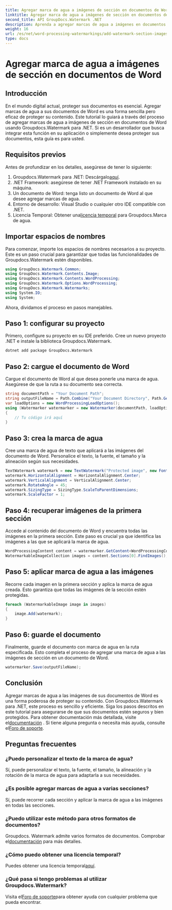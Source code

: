 ```yaml
---
title: Agregar marca de agua a imágenes de sección en documentos de Word
linktitle: Agregar marca de agua a imágenes de sección en documentos de Word
second_title: API GroupDocs.Watermark .NET
description: Aprenda a agregar marcas de agua a imágenes en documentos de Word usando Groupdocs para .NET. Siga nuestra guía para una protección de documentos segura y profesional.
weight: 16
url: /es/net/word-processing-watermarkings/add-watermark-section-images-word-docs/
type: docs
---
```

# Agregar marca de agua a imágenes de sección en documentos de Word

## Introducción
En el mundo digital actual, proteger sus documentos es esencial. Agregar marcas de agua a sus documentos de Word es una forma sencilla pero eficaz de proteger su contenido. Este tutorial lo guiará a través del proceso de agregar marcas de agua a imágenes de sección en documentos de Word usando Groupdocs.Watermark para .NET. Si es un desarrollador que busca integrar esta función en su aplicación o simplemente desea proteger sus documentos, esta guía es para usted.
## Requisitos previos
Antes de profundizar en los detalles, asegúrese de tener lo siguiente:
1.  Groupdocs.Watermark para .NET: Descárgalo[aquí](https://releases.groupdocs.com/Watermark/net/).
2. .NET Framework: asegúrese de tener .NET Framework instalado en su máquina.
3. Un documento de Word: tenga listo un documento de Word al que desee agregar marcas de agua.
4. Entorno de desarrollo: Visual Studio o cualquier otro IDE compatible con .NET.
5.  Licencia Temporal: Obtener una[licencia temporal](https://purchase.groupdocs.com/temporary-license/) para Groupdocs.Marca de agua.
## Importar espacios de nombres
Para comenzar, importe los espacios de nombres necesarios a su proyecto. Este es un paso crucial para garantizar que todas las funcionalidades de Groupdocs.Watermark estén disponibles.
```csharp
using GroupDocs.Watermark.Common;
using GroupDocs.Watermark.Contents.Image;
using GroupDocs.Watermark.Contents.WordProcessing;
using GroupDocs.Watermark.Options.WordProcessing;
using GroupDocs.Watermark.Watermarks;
using System.IO;
using System;
```
Ahora, dividamos el proceso en pasos manejables.
## Paso 1: configurar su proyecto
Primero, configure su proyecto en su IDE preferido. Cree un nuevo proyecto .NET e instale la biblioteca Groupdocs.Watermark.
```bash
dotnet add package GroupDocs.Watermark
```
## Paso 2: cargue el documento de Word
Cargue el documento de Word al que desea ponerle una marca de agua. Asegúrese de que la ruta a su documento sea correcta.
```csharp
string documentPath = "Your Document Path";
string outputFileName = Path.Combine("Your Document Directory", Path.GetFileName(documentPath));
var loadOptions = new WordProcessingLoadOptions();
using (Watermarker watermarker = new Watermarker(documentPath, loadOptions))
{
    // Tu código irá aquí
}
```
## Paso 3: crea la marca de agua
Cree una marca de agua de texto que aplicará a las imágenes del documento de Word. Personalice el texto, la fuente, el tamaño y la alineación según sus necesidades.
```csharp
TextWatermark watermark = new TextWatermark("Protected image", new Font("Arial", 8));
watermark.HorizontalAlignment = HorizontalAlignment.Center;
watermark.VerticalAlignment = VerticalAlignment.Center;
watermark.RotateAngle = 45;
watermark.SizingType = SizingType.ScaleToParentDimensions;
watermark.ScaleFactor = 1;
```
## Paso 4: recuperar imágenes de la primera sección
Accede al contenido del documento de Word y encuentra todas las imágenes en la primera sección. Este paso es crucial ya que identifica las imágenes a las que se aplicará la marca de agua.
```csharp
WordProcessingContent content = watermarker.GetContent<WordProcessingContent>();
WatermarkableImageCollection images = content.Sections[0].FindImages();
```
## Paso 5: aplicar marca de agua a las imágenes
Recorre cada imagen en la primera sección y aplica la marca de agua creada. Esto garantiza que todas las imágenes de la sección estén protegidas.
```csharp
foreach (WatermarkableImage image in images)
{
    image.Add(watermark);
}
```
## Paso 6: guarde el documento
Finalmente, guarde el documento con marca de agua en la ruta especificada. Esto completa el proceso de agregar una marca de agua a las imágenes de sección en un documento de Word.
```csharp
watermarker.Save(outputFileName);
```
## Conclusión
Agregar marcas de agua a las imágenes de sus documentos de Word es una forma poderosa de proteger su contenido. Con Groupdocs.Watermark para .NET, este proceso es sencillo y eficiente. Siga los pasos descritos en este tutorial para asegurarse de que sus documentos estén seguros y bien protegidos.
 Para obtener documentación más detallada, visite el[documentación](https://tutorials.groupdocs.com/Watermark/net/) . Si tiene alguna pregunta o necesita más ayuda, consulte el[Foro de soporte](https://forum.groupdocs.com/c/watermark/19).
## Preguntas frecuentes
### ¿Puedo personalizar el texto de la marca de agua?
Sí, puede personalizar el texto, la fuente, el tamaño, la alineación y la rotación de la marca de agua para adaptarla a sus necesidades.
### ¿Es posible agregar marcas de agua a varias secciones?
Sí, puede recorrer cada sección y aplicar la marca de agua a las imágenes en todas las secciones.
### ¿Puedo utilizar este método para otros formatos de documentos?
 Groupdocs. Watermark admite varios formatos de documentos. Comprobar el[documentación](https://tutorials.groupdocs.com/Watermark/net/) para más detalles.
### ¿Cómo puedo obtener una licencia temporal?
 Puedes obtener una licencia temporal[aquí](https://purchase.groupdocs.com/temporary-license/).
### ¿Qué pasa si tengo problemas al utilizar Groupdocs.Watermark?
 Visita el[Foro de soporte](https://forum.groupdocs.com/c/watermark/19)para obtener ayuda con cualquier problema que pueda encontrar.